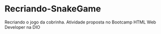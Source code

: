 # Recriando-SnakeGame
Recriando o jogo da cobrinha. Atividade proposta no Bootcamp HTML Web Developer na DIO
